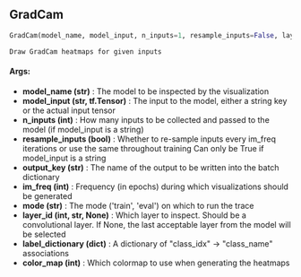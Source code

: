 ## GradCam
```python
GradCam(model_name, model_input, n_inputs=1, resample_inputs=False, layer_id=None, output_key=None, im_freq=1, mode='eval', label_dictionary=None, color_map=14)
```
    Draw GradCam heatmaps for given inputs

#### Args:

* **model_name (str)** :  The model to be inspected by the visualization
* **model_input (str, tf.Tensor)** :  The input to the model, either a string key or the actual input tensor
* **n_inputs (int)** :  How many inputs to be collected and passed to the model (if model_input is a string)
* **resample_inputs (bool)** :  Whether to re-sample inputs every im_freq iterations or use the same throughout training                                Can only be True if model_input is a string
* **output_key (str)** :  The name of the output to be written into the batch dictionary
* **im_freq (int)** :  Frequency (in epochs) during which visualizations should be generated
* **mode (str)** :  The mode ('train', 'eval') on which to run the trace
* **layer_id (int, str, None)** :  Which layer to inspect. Should be a convolutional layer. If None, the last                                     acceptable layer from the model will be selected
* **label_dictionary (dict)** :  A dictionary of "class_idx" -> "class_name" associations
* **color_map (int)** :  Which colormap to use when generating the heatmaps    